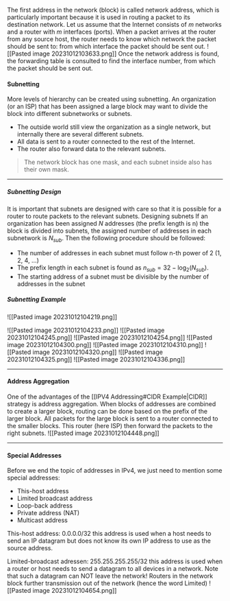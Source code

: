 
The first address in the network (block) is called network address, which is particularly important because it is used in routing a packet to its destination network.
Let us assume that the Internet consists of *m* networks and a router with *m* interfaces (ports).
When a packet arrives at the router from any source host, the router needs to know which network the packet should be sent to: from which interface the packet should be sent out.
![[Pasted image 20231012103633.png]]
Once the network address is found, the forwarding table is consulted to find the interface number, from which the packet should be sent out.

#### Subnetting
More levels of hierarchy can be created using subnetting. An organization (or an ISP) that has been assigned a large block may want to divide the block into different subnetworks or subnets.
* The outside world still view the organization as a single network, but internally there are several different subnets.
* All data is sent to a router connected to the rest of the Internet.
* The router also forward data to the relevant subnets.

>The network block has one mask, and each subnet inside also has their own mask.

***
##### Subnetting Design
It is important that subnets are designed with care so that it is possible for a router to route packets to the relevant subnets.
Designing subnets If an organization has been assigned *N* addresses (the prefix length is n) the block is divided into subnets, the assigned number of addresses in each subnetwork is $N_{sub}$. Then the following procedure should be followed:
* The number of addresses in each subnet must follow n-th power of 2 (1, 2, 4, …)
* The prefix length in each subnet is found as $n_{sub}=32-\log_{2}(N_{sub})$.
* The starting address of a subnet must be divisible by the number of addresses in the subnet

##### Subnetting Example
![[Pasted image 20231012104219.png]]

![[Pasted image 20231012104233.png]]
![[Pasted image 20231012104245.png]]
![[Pasted image 20231012104254.png]]
![[Pasted image 20231012104300.png]]
![[Pasted image 20231012104310.png]]
![[Pasted image 20231012104320.png]]
![[Pasted image 20231012104325.png]]
![[Pasted image 20231012104336.png]]

***
#### Address Aggregation
One of the advantages of the [[IPV4 Addressing#CIDR Example|CIDR]]  strategy is address aggregation. When blocks of addresses are combined to create a larger block, routing can be done based on the prefix of the larger block.
All packets for the large block is sent to a router connected to the smaller blocks.
This router (here ISP) then forward the packets to the right subnets.
![[Pasted image 20231012104448.png]]

***
#### Special Addresses
Before we end the topic of addresses in IPv4, we just need to mention some special addresses:

* This-host address
* Limited broadcast address
* Loop-back address
* Private address (NAT)
* Multicast address

This-host address: 0.0.0.0/32 this address is used when a host needs to send an IP datagram but does not know its own IP address to use as the source address.

Limited-broadcast adressen: 255.255.255.255/32 this address is used when a router or host needs to send a datagram to all devices in a network.
Note that such a datagram can NOT leave the network!
Routers in the network block further transmission out of the network (hence the word Limited)
![[Pasted image 20231012104654.png]]
